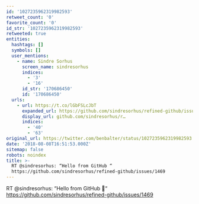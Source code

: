 ```yaml
---
id: '1027235962319982593'
retweet_count: '0'
favorite_count: '0'
id_str: '1027235962319982593'
retweeted: true
entities:
  hashtags: []
  symbols: []
  user_mentions:
    - name: Sindre Sorhus
      screen_name: sindresorhus
      indices:
        - '3'
        - '16'
      id_str: '170686450'
      id: '170686450'
  urls:
    - url: https://t.co/lGbFSLcJbT
      expanded_url: https://github.com/sindresorhus/refined-github/issues/1469
      display_url: github.com/sindresorhus/r…
      indices:
        - '40'
        - '63'
original_url: https://twitter.com/benbalter/status/1027235962319982593
date: '2018-08-08T16:51:53.000Z'
sitemap: false
robots: noindex
title: >-
  RT @sindresorhus: “Hello from GitHub “
  https://github.com/sindresorhus/refined-github/issues/1469
---
```


RT @sindresorhus: “Hello from GitHub 👋“ https://github.com/sindresorhus/refined-github/issues/1469
